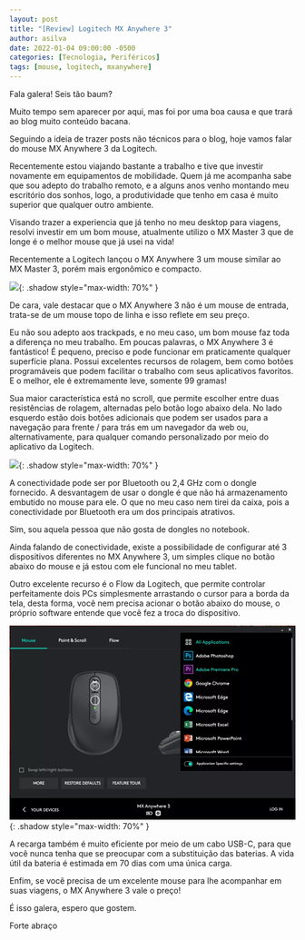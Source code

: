 ```yaml
---
layout: post
title: "[Review] Logitech MX Anywhere 3"
author: asilva
date: 2022-01-04 09:00:00 -0500
categories: [Tecnologia, Periféricos]
tags: [mouse, logitech, mxanywhere]
---
```


Fala galera! Seis tão baum?

Muito tempo sem aparecer por aqui, mas foi por uma boa causa e que trará ao blog muito conteúdo bacana.

Seguindo a ideia de trazer posts não técnicos para o blog, hoje vamos falar do mouse MX Anywhere 3 da Logitech.

Recentemente estou viajando bastante a trabalho e tive que investir novamente em equipamentos de mobilidade. Quem já me acompanha sabe que sou adepto do trabalho remoto, e a alguns anos venho montando meu escritório dos sonhos, logo, a produtividade que tenho em casa é muito superior que qualquer outro ambiente.

Visando trazer a experiencia que já tenho no meu desktop para viagens, resolvi investir em um bom mouse, atualmente utilizo o MX Master 3 que de longe é o melhor mouse que já usei na vida!

Recentemente a Logitech lançou o MX Anywhere 3 um mouse similar ao MX Master 3, porém mais ergonômico e compacto.

![](/assets/img/14/mx1.jpg){: .shadow style="max-width: 70%" }

De cara, vale destacar que o MX Anywhere 3 não é um mouse de entrada, trata-se de um mouse topo de linha e isso reflete em seu preço.

Eu não sou adepto aos trackpads, e no meu caso, um bom mouse faz toda a diferença no meu trabalho. Em poucas palavras, o MX Anywhere 3 é fantástico! É pequeno, preciso e pode funcionar em praticamente qualquer superfície plana. Possui excelentes recursos de rolagem, bem como botões programáveis que podem facilitar o trabalho com seus aplicativos favoritos. E o melhor, ele é extremamente leve, somente 99 gramas!

Sua maior característica está no scroll, que permite escolher entre duas resistências de rolagem, alternadas pelo botão logo abaixo dela. No lado esquerdo estão dois botões adicionais que podem ser usados para a navegação para frente / para trás em um navegador da web ou, alternativamente, para qualquer comando personalizado por meio do aplicativo da Logitech.

![](/assets/img/14/mx2.jpg){: .shadow style="max-width: 70%" }

A conectividade pode ser por Bluetooth ou 2,4 GHz com o dongle fornecido. A desvantagem de usar o dongle é que não há armazenamento embutido no mouse para ele. O que no meu caso nem tirei da caixa, pois a conectividade por Bluetooth era um dos principais atrativos.

Sim, sou aquela pessoa que não gosta de dongles no notebook.

Ainda falando de conectividade, existe a possibilidade de configurar até 3 dispositivos diferentes no MX Anywhere 3, um simples clique no botão abaixo do mouse e já estou com ele funcional no meu tablet.

Outro excelente recurso é o Flow da Logitech, que permite controlar perfeitamente dois PCs simplesmente arrastando o cursor para a borda da tela, desta forma, você nem precisa acionar o botão abaixo do mouse, o próprio software entende que você fez a troca do dispositivo.

![](/assets/img/14/mx3.webp){: .shadow style="max-width: 70%" }

A recarga também é muito eficiente por meio de um cabo USB-C, para que você nunca tenha que se preocupar com a substituição das baterias. A vida útil da bateria é estimada em 70 dias com uma única carga.

Enfim, se você precisa de um excelente mouse para lhe acompanhar em suas viagens, o MX Anywhere 3 vale o preço!

É isso galera, espero que gostem.

Forte abraço